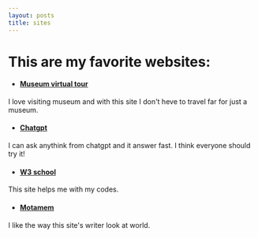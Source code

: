 ```yaml
---
layout: posts
title: sites
---
```



# This are my favorite websites:

- #### [Museum virtual tour](https://artsandculture.google.com/project/streetviews)
I love visiting museum and with this site I don't heve to travel far for just a museum.
- #### [Chatgpt](https://chatgpt.com/)
I can ask anythink from chatgpt and it answer fast. I think everyone should try it! 
- #### [W3 school]( https://www.w3schools.com/ )
This site helps me with my codes.
- #### [Motamem]( https://motamem.org )
I like the way this site's writer look at world.



